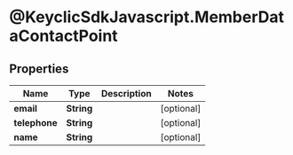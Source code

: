 # @KeyclicSdkJavascript.MemberDataContactPoint

## Properties
Name | Type | Description | Notes
------------ | ------------- | ------------- | -------------
**email** | **String** |  | [optional] 
**telephone** | **String** |  | [optional] 
**name** | **String** |  | [optional] 


